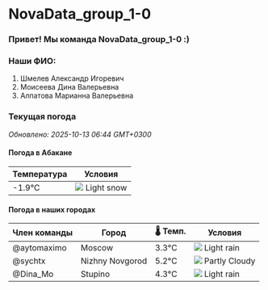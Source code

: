 # NovaData_group_1-0
### Привет! Мы команда NovaData_group_1-0 :)

### Наши ФИО:
1. Шмелев Александр Игоревич
2. Моисеева Дина Валерьевна
3. Алпатова Марианна Валерьевна

### Текущая погода
<!-- WEATHER:START -->
_Обновлено: 2025-10-13 06:44 GMT+0300_

#### Погода в Абакане

| Температура | Условия |
|-------------|----------|
| -1.9°C     | ![](https://cdn.weatherapi.com/weather/64x64/day/326.png) Light snow |

#### Погода в наших городах

| Член команды  | Город               | 🌡️ Темп.  | Условия          |
|---------------|---------------------|-----------|--------------------|
| @aytomaximo    | Moscow              |    3.3°C | ![](https://cdn.weatherapi.com/weather/64x64/night/296.png) Light rain   |
| @sychtx        | Nizhny Novgorod     |    5.2°C | ![](https://cdn.weatherapi.com/weather/64x64/day/116.png) Partly Cloudy |
| @Dina_Mo       | Stupino             |    4.3°C | ![](https://cdn.weatherapi.com/weather/64x64/night/296.png) Light rain   |

<!-- WEATHER:END -->
